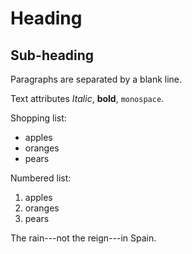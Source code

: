 Heading
=======

Sub-heading
-----------

Paragraphs are separated
by a blank line.

Text attributes *Italic*,
**bold**, `monospace`.

Shopping list:

  * apples
  * oranges
  * pears

Numbered list:

  1. apples
  2. oranges
  3. pears

The rain---not the reign---in
Spain.